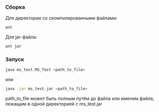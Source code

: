 ### Сборка
Для директории со скомпилированными файлами:
```sh
ant
```
Для jar-файла:
```sh
ant jar
```
### Запуск
```sh
java ms_test.MS_Test <path_to_file>
```
или
```sh
java -jar ms_test.jar <path_to_file>
```
path_to_file может быть полным путём до файла или именем файла, лежащим в одной директорией с ms_test.jar
